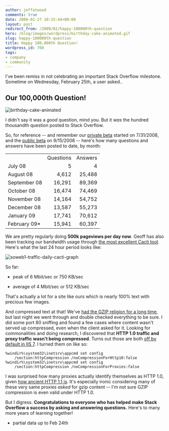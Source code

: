 ```yaml
---
author: jeffatwood
comments: true
date: 2009-02-27 10:33:44+00:00
layout: post
redirect_from: /2009/02/happy-100000th-question
hero: /blog/images/wordpress/birthday-cake-animated.gif
slug: happy-100000th-question
title: Happy 100,000th Question!
wordpress_id: 760
tags:
- company
- community
---
```



I've been remiss in not celebrating an important Stack Overflow milestone. Sometime on Wednesday, February 25th, a user asked.. 





## Our 100,000th Question!





![birthday-cake-animated](/blog/images/wordpress/birthday-cake-animated.gif)



I didn't say it was a _good_ question, mind you. But it _was_ the hundred thousandth question posted to Stack Overflow.



So, for reference -- and remember our [private beta](http://blog.stackoverflow.com/2008/07/stack-overflow-private-beta-begins/) started on 7/31/2008, and the [public beta](http://blog.stackoverflow.com/2008/09/then-a-miracle-occurs-public-beta/) on 9/15/2008 -- here's how many questions and answers have been posted to date, by month:



<table cellpadding="4" cellspacing="4" >
<tr >
<td >
<td >Questions
<td >Answers</tr>
<tr >
<td >July 08
<td align="right" >5
<td align="right" >4</tr>
<tr >
<td >August 08
<td align="right" >4,612
<td align="right" >25,488</tr>
<tr >
<td >September 08
<td align="right" >16,291
<td align="right" >89,369</tr>
<tr >
<td >October 08
<td align="right" >16,474
<td align="right" >74,469</tr>
<tr >
<td >November 08
<td align="right" >14,164
<td align="right" >54,752</tr>
<tr >
<td >December 08
<td align="right" >13,587
<td align="right" >55,273</tr>
<tr >
<td >January 09
<td align="right" >17,741
<td align="right" >70,612</tr>
<tr >
<td >February 09*
<td align="right" >15,941
<td align="right" >60,397</tr>
</table>



We are pretty regularly doing **500k pageviews per day now**. Geoff has also been tracking our bandwidth usage through [the most excellent Cacti tool](http://www.cacti.net/). Here's what the last 24 hour period looks like:



![soweb1-traffic-daily-cacti-graph](/blog/images/wordpress/soweb1-traffic-daily-cacti-graph.png)



So far:




  * peak of 6 Mbit/sec or 750 KB/sec

  * average of 4 Mbit/sec or 512 KB/sec




That's actually a lot for a site like ours which is nearly 100% text with precious few images.



And compressed text at that! We've [had the GZIP religion for a long time](http://developer.yahoo.net/blog/archives/2007/07/high_performanc_3.html), but last night we went through and double checked everything to be sure. I did some port 80 sniffing and found a few cases where content wasn't served up compressed, even when the client asked for it. Looking for commonalities and doing research, I discovered that **HTTP 1.0 traffic and proxy traffic wasn't being compressed**. Turns out those are both [off by default in IIS 7](http://msdn.microsoft.com/en-us/library/ms690689.aspx). I turned them on like so:




    
    
    %windir%\system32\inetsrv\appcmd set config 
        /section:httpCompression /noCompressionForHttp10:false
    %windir%\system32\inetsrv\appcmd set config 
        /section:httpCompression /noCompressionForProxies:false
    





I was surprised how many proxies actually identify themselves as HTTP 1.0, given [how ancient HTTP 1.1 is](http://en.wikipedia.org/wiki/Hypertext_Transfer_Protocol). It's especially ironic considering many of these very same proxies _asked_ for gzip content -- I'm not sure GZIP compression is even valid under HTTP 1.0.



But I digress. **Congratulations to everyone who has helped make Stack Overflow a success by asking and answering questions.** Here's to many more years of learning together!



* partial data up to Feb 24th

